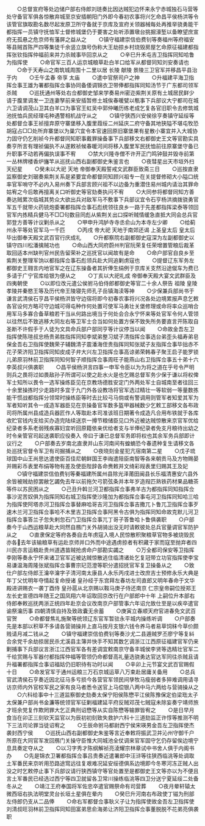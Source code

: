 <!-- { "loadSidebar": true } -->
　　○总督宣府等处边储户部右侍郎刘琏奏比因达贼犯边怀来永宁赤城独石马营等处守备官军俱各惊散弃城至京安插朝阳门外即今春初农事将兴乞命昌平侯杨洪等令该管官旗取勘名数尽起发原卫所守备就于京库及宣府关领器械每处再推举骁勇能干都指挥一员镇守抚恤军士督修城堡仍于要害之处听添置墩台挑掘濠堑以备瞭望庶宣府无孤悬之危京师有藩屏之益从之
　　○镇守福建崇信伯费钊等奏福州等府福安等县贼首陈严四等集徒千余竖立旗号伪称大王劫掠乡村烧毁房屋乞命原征福建都指挥张钦指挥仲福前来并力杀贼事毕回京从之
　　○辛巳升禾屯吉卫指挥同知哈鲁为指挥使
　　○命官军三百人运京城粮草赴白羊口给军从都督同知刘安奏请也
　　○命于天寿山之南筑城周围十二里以居  长陵  献陵  景陵三卫官军并移昌平县治于内
　　○壬午孟春  帝享  太庙
　　○遣中官祭司户之神
　　○升福建平海卫指挥佥事王雄为署都指挥佥事协同备倭调锦衣卫带俸都指挥同知汤节于广东都司领军杀贼
　　○巡抚通州等处右佥都御史邹来学奏易州密迩紫荆关原有土城居民鲜少请于腹里调发一卫连妻孥前来安插暂修土城俟春暖甓以甎事下兵部议大宁都司在城六卫请调茂山卫其白羊口为事官王虹吴中郭仲曦历练老成乞复各官旧职令去修筑城池抚恤兵民经理屯种遇警相机战守从之
　　○镇守狭西兴安侯徐亨奏镇守延绥等处都督佥事王祯擅弃原守寨堡移入腹里葭绥二州延庆二府守备其地狭隘不堪屯牧恐胡寇占□□处所弃寨堡以为巢穴宜令本官速回原旧寨堡果有星散小寨宜并入大城协力固守仍乞削祯今升都督同知职事戴罪操备事下兵部移文右都御史王文等官勘实具奏亨所言有理祯偏执不从遂敕祯候春暖河间将移入腹里军民抚恤前往原寨堡守备已升职事不动若再偏执误事不宥
　　○禁大兴隆寺僧不许开正门鸣钟鼓并毁寺前第一丛林牌楼香炉旛竿从巡抚山西右副都御史朱鉴言也
　　○夜彗星出天市垣外扫天纪星
　　○癸未以大祀  天地  帝御奉天殿誓戒文武群臣致斋三日
　　○巡按直隶监察御史刘琚奏紫荆关系是紧要宜命都督同知顾兴祖专一在关提督修砌大小隘口统率官军哨守不必内入易州奏下兵部言顾兴祖不以边备为重潜住易州城内请治其罪命姑宥之今后敢再擅离关口听御史等官劾奏执问不宥
　　○大同参将都督同知方善奏达贼累次临城其势众大欲出兵对敌军马不敷事下兵部议宜令石亨杨洪摘拨骁勇官军五千就带火药铳炮委署都指挥佥事石彪统领往良乡一路于先差都指挥梁泰等领回官军内拣精兵健马不□□句数目同彪从紫荆关出口探听贼情缓急直抵大同会总兵官郭登方善等计议剿杀从之
　　○甲申升鸿胪寺寺丞俞山为本寺左少卿
　　○给蓟州永平等处官军马一千匹
　　○丙戌  帝大祀  天地于南郊还谒  上圣皇太后  皇太后毕出御奉天殿文武百官行庆成礼
　　○升都察院右副都御史寇深为左副都御史以镇守四川松潘擒贼功也
　　○命山西大同府蔚州判官阮荣复任荣增置管粮后裁革取回适本州缺判官州民告留荣补之巡抚官以闻故有是命
　　○命户部官自良乡至紫荆关整理军饷以都指挥佥事石彪领兵赴大同追剿虏寇也
　　○提督辽东军务左都御史王翱言内地官军之在辽东操备者其折俸生绢例于京库关支然沿途僦车为费已多请于广宁官库给银为便从之
　　○丁亥以大祀礼成  帝御奉天殿大宴文武群臣及四夷朝使
　　○以即位改元遣公侯驸马伯侍郎都御史等官二十余人祭告  祖陵  皇陵  孝陵并秦愍王等及历代帝王陵寝先师孔子岳镇海渎等神
　　○少保兼兵部尚书于谦言武清侯石亨昌平侯杨洪皆守边宿将即今初春农事将兴况各处边境累报声息乞敕各官设何方略可守边城可得屯种作何处置可使军马勇壮关堡修理或命将率众巡哨合用军马多寡合备草粮若干当从何路出境当于何处会合永宁怀来等处官军令何人管领以往然后不致逃移大同左右等卫军士合当如何处置方保不致失所务要直言开陈取自  圣断不许假手于人徒为文具命兵部户部同亨等计议停当以闻
　　○命故金吾左卫指挥使陈瑄叔忠杨贵弟胜指挥同知李斌弟整习斌子清指挥佥事选台弟歪头福寿弟皂保金吾右卫指挥使魏荣子辅魏清子震潘海侄贵指挥同知张斌子友指挥佥事毕拙赤不花子荣济阳卫指挥同知皮成子弁大兴左卫指挥佥事高谅弟荣韩春子聚王启子能罗锁儿弟原羽林前卫指挥同知何智子顺指挥佥事周旺子能燕山右卫指挥佥事五十弟十六李英叔兴俱袭职
　　○昌平侯杨洪言四事一申军令臣以为为将之道在乎号令严明则兵之畏将过如畏敌孙子所谓可以使之赴水火是也乞赐总督军务少保于谦以将权俾军士知所以畏令一选军操练臣见在京教场德胜安定门外两处军士自城南至者往回三十余里操拣时少走路时多宜于九门外各设教场将官军选过精壮一等软弱一等量数拣能干惯战都指挥分领常时操练臣等时去比较弓马倘或有警调用则管军者知爱其军为军者知听其令一成造军器臣见在京操备官军数多盔甲器械数少乞敕工部移文各布政司将所属州县成造兵器匠作人等取赴本司准该班日期著令成造凡合用布铁就于各库收贮官钱内支给买办造完陆续送京一撙节粮储臣见口外近被达贼惊散来京官军优给纪录者多系老弱残疾寡妇宜听回原籍依亲优给者支与半俸纪录者免支月粮待出幼之时令亲管官司起送袭职应役奏入  帝曰于谦已总督军务即将权也其余军务兵部即计议行之
　　○户部奏去岁南北直隶并山东河南间有蝗蝻恐今春遗种复生请移文各处巡抚官督令军卫有司掘捕从之
　　○夜晓刻金星犯亢宿南第二星
　　○戊子琉球国中山王尚思达遣使臣百佳尼朝鲜国王李祹遣陪臣南智等各来朝贡马及方物赐晏并赐彩币表里布绢等物有差及使臣陛辞各命赉敕并文绮彩叚表里归赐其王及妃
　　○镇守福建崇信伯费钊等秦福建所属州县除光泽莆田闽县长乐福清惠安六县外余皆被贼劫掠罢敝乞蠲免去年以前拖欠弓箭弦条并本年岁造叚匹熟铁药材果品糖茶等件以苏民困从之
　　○己丑升斡兰河卫都指挥佥事弗羊古为都指挥同知指挥佥事沙泥苦奴俱为指挥同知右城卫指挥使沙隆加为都指挥佥事屯河卫指挥同知哈三哈为指挥使阿塔赤河卫指挥佥事替麻哈哥吉河卫指挥佥事吉撒兀卜鲁兀卫指挥佥事歹速木兰河卫指挥佥事哈不木里吉卫指挥佥事阿黑令古俱为指挥同知命故克默儿河卫指挥佥事答兰子忽失剌忽石门卫指挥佥事兀丁哥子答鲁哈卜鲁俱袭职
　　○户部奏今于山西运粮草赴大同然自鴈门关外胡骑出没无时请敕彼处总兵官量调官军防护从之
　　○直隶保定等府各奏自去年虏寇入境人民惊散积聚粮草官物多被烧毁民亦各去年该输粮草有运赴京师并口外而中途遇虏掠者有积藏于家而寇至抛弃者四川民亦言运粮赴贵州道遇苗贼抢虏命户部勘实蠲之
　　○万全都司保安等卫指挥李刚等奏永宁怀来诸卫官军近被达贼惊散逃住临清诸处乞复冠带立功官指挥使李宝易谦温海周隆张斌指挥佥事曹宗玘范澄等职分遣招抚官军复卫操备从之
　　○致仕户部左侍郎王瀹卒瀹字子清河南太康县人永乐丙戌进士改庶吉士预修永乐大典是年丁父忧明年夺情起复命授诸  皇孙经于东宫拜左春坊左司直郎又明年春命于文华殿进讲赐衣一袭丁酉侍  皇孙扈从北京赐以鞍马庚子侍还南京  仁宗皇帝嗣位授郑王左长史宣德四年随王之国凤翔六年诏取回京改行在户部郎中十年  上嗣位升本部右侍郎奉敕巡抚两浙正统四年赴京会议改南京户部管事六年诏允致仕至是以疾卒遣官谕祭瀹历事  四朝清慎自持及致政囊无余蓄
　　○庚寅立春顺天府官进春免文武百官贺
　　○命都督焦礼施聚等统领辽东官军暂驻永平城内操练听调
　　○户部奏先是本部以积草不多请各营骑操并上直马按月支银六钱令养马者易草饲秣今草价颇贱请月减二钱从之
　　○镇守福建崇信伯费钊等奏沙尤二县遁贼罗丕廖宁等复紏合余党千余劫掠居民杀尤溪县主簿并快手不知其数乞调浙江江西原征福建官军仍来剿捕事下兵部议言浙江江西官军各有差调宜敕南京守备丰城侯李贤等选精壮官军二千给赏赐与军器付都指挥仲福等管领仍命都督高礼量选骁勇达官达军同往杀贼且请升福署都指挥佥事诏福姑仍旧职待有功时以闻
　　○辛卯上元节宴文武百官赐假十日
　　○命发官军于通州运粮三万石京城运草八万束赴居庸关备用
　　○总兵官武清侯石亨奏近因北征马多亏损今各营官军领民间孳牧马瘦弱者多猝难调用请寻访京师内外官校军民之家有良马者悉令送官上马偿银八两中马六两给与营骑操从之
　　○六科给事中十三道监察御史劾奏太保宁阳侯陈懋平江侯陈豫保定伯梁珤太子太保兼户部尚书金濂等统领官军征剿福建延平府反贼邓茂七贼寇未除妄奏宁靖师旅才班余党复作欺罔罪大乞正典刑诏懋等从实自陈懋等输罪皆宥之
　　○是日早月食当在卯正三刻钦天监官以为辰初初刻致失救护六科十三道劾监正许惇等推测不明下三法司论罪当徒诏宥之
　　○壬辰命驸马都尉西宁侯宋瑛男金吾左卫指挥使杰袭封西宁侯
　　○巡抚山西右副都御史朱鉴等言近奉敕将振武卫并沁州守御千户所原在大同官军发回鴈门关操守臣惟大同城池全仗调来官军固守乞仍存留俟边境宁息具奏定夺从之
　　○以习字秀才陈纲解祯亮淩耀宗林章试中书舍人俱于内阁书办
　　○先是锦衣卫署都指挥佥事吕贵奏近遣署郎中汪浒等往狭西临洮等处调取土军番民来京听用恐路途窎远往复艰难况延安绥德俱系边境即今冬寒河冻正贼人出没之时乞敕停止事下兵部议请行狭西镇守等官处置至是都御史王文等亦以为不便且言土军番民已经选过西宁等四卫就留各卫常川操练临洮等四卫分送宁夏延绥二处备冬从之
　　○靖江王府奉国将军佐忠卒遣官赐祭命有司营葬
　　○夜月晕轩辕太微西垣右执法明堂灵台长垣土星俱在晕内
　　○癸巳升河南右布政使丁镃为刑部左侍郎仍支从二品俸
　　○命右军都督佥事耿义子让为指挥使故金吾左卫指挥使刘清叔旺羽林前卫指挥同知田富弟思俞海弟让济阳卫指挥佥事董脱脱不花弟亮俱袭职
